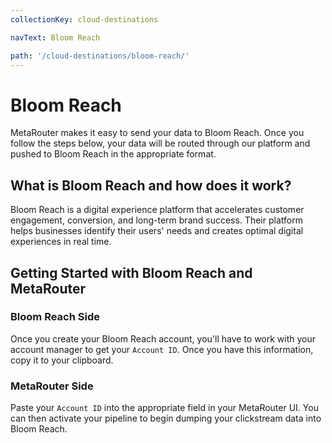 ```yaml
---
collectionKey: cloud-destinations

navText: Bloom Reach

path: '/cloud-destinations/bloom-reach/'
---
```


# Bloom Reach

MetaRouter makes it easy to send your data to Bloom Reach. Once you follow the steps below, your data will be routed through our platform and pushed to Bloom Reach in the appropriate format.

## What is Bloom Reach and how does it work?

Bloom Reach is a digital experience platform that accelerates customer engagement, conversion, and long-term brand success. Their platform helps businesses identify their users' needs and creates optimal digital experiences in real time.

## Getting Started with Bloom Reach and MetaRouter

### Bloom Reach Side

Once you create your Bloom Reach account, you'll have to work with your account manager to get your `Account ID`. Once you have this information, copy it to your clipboard.

### MetaRouter Side

Paste your `Account ID` into the appropriate field in your MetaRouter UI. You can then activate your pipeline to begin dumping your clickstream data into Bloom Reach.
